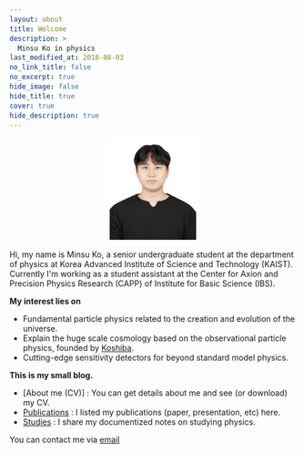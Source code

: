 ```yaml
---
layout: about
title: Welcome
description: >
  Minsu Ko in physics
last_modified_at: 2018-08-03
no_link_title: false 
no_excerpt: true
hide_image: false
hide_title: true
cover: true
hide_description: true
---
```


<p align="center">
  <img src="/assets/img/me_formal.jpg" style="width:30%; height:auto;"/>
</p>

Hi, my name is Minsu Ko, a senior undergraduate student at the department of physics at Korea Advanced Institute of Science
and Technology (KAIST). Currently I'm working as a student assistant at the Center for Axion and Precision Physics
Research (CAPP) of Institute for Basic Science (IBS).

**My interest lies on**
- Fundamental particle physics related to the creation and evolution of the universe.
- Explain the huge scale cosmology based on the observational particle physics, founded by [Koshiba].
- Cutting-edge sensitivity detectors for beyond standard model physics.  


**This is my small blog.**
- [About me (CV)] : You can get details about me and see (or download) my CV.
- [Publications] : I listed my publications (paper, presentation, etc) here.
- [Studies] : I share my documentized notes on studying physics.

You can contact me via [email](komin0310@kaist.ac.kr)

[about me]: /about/
[publications]: /publications/
[Studies]: /studies/
[Koshiba]: https://en.wikipedia.org/wiki/Masatoshi_Koshiba
